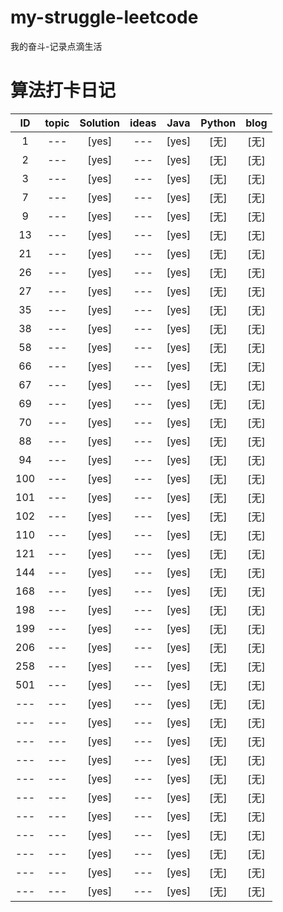 # my-struggle-leetcode
我的奋斗-记录点滴生活
# 算法打卡日记

| ID | topic | Solution | ideas | Java | Python | blog |
| :---: | :---: | :---: | :---: | :---: | :---: | :---: |
| 1 | --- | [yes] | --- | [yes] | [无] | [无] |
| 2 | --- | [yes] | --- | [yes] | [无] | [无] |
| 3 | --- | [yes] | --- | [yes] | [无] | [无] |
| 7 | --- | [yes] | --- | [yes] | [无] | [无] |
| 9 | --- | [yes] | --- | [yes] | [无] | [无] |
| 13 | --- | [yes] | --- | [yes] | [无] | [无] |
| 21 | --- | [yes] | --- | [yes] | [无] | [无] |
| 26 | --- | [yes] | --- | [yes] | [无] | [无] |
| 27 | --- | [yes] | --- | [yes] | [无] | [无] |
| 35 | --- | [yes] | --- | [yes] | [无] | [无] |
| 38 | --- | [yes] | --- | [yes] | [无] | [无] |
| 58 | --- | [yes] | --- | [yes] | [无] | [无] |
| 66 | --- | [yes] | --- | [yes] | [无] | [无] |
| 67 | --- | [yes] | --- | [yes] | [无] | [无] |
| 69 | --- | [yes] | --- | [yes] | [无] | [无] |
| 70 | --- | [yes] | --- | [yes] | [无] | [无] |
| 88 | --- | [yes] | --- | [yes] | [无] | [无] |
| 94 | --- | [yes] | --- | [yes] | [无] | [无] |
| 100 | --- | [yes] | --- | [yes] | [无] | [无] |
| 101 | --- | [yes] | --- | [yes] | [无] | [无] |
| 102 | --- | [yes] | --- | [yes] | [无] | [无] |
| 110 | --- | [yes] | --- | [yes] | [无] | [无] |
| 121 | --- | [yes] | --- | [yes] | [无] | [无] |
| 144 | --- | [yes] | --- | [yes] | [无] | [无] |
| 168 | --- | [yes] | --- | [yes] | [无] | [无] |
| 198 | --- | [yes] | --- | [yes] | [无] | [无] |
| 199 | --- | [yes] | --- | [yes] | [无] | [无] |
| 206 | --- | [yes] | --- | [yes] | [无] | [无] |
| 258 | --- | [yes] | --- | [yes] | [无] | [无] |
| 501 | --- | [yes] | --- | [yes] | [无] | [无] |
| --- | --- | [yes] | --- | [yes] | [无] | [无] |
| --- | --- | [yes] | --- | [yes] | [无] | [无] |
| --- | --- | [yes] | --- | [yes] | [无] | [无] |
| --- | --- | [yes] | --- | [yes] | [无] | [无] |
| --- | --- | [yes] | --- | [yes] | [无] | [无] |
| --- | --- | [yes] | --- | [yes] | [无] | [无] |
| --- | --- | [yes] | --- | [yes] | [无] | [无] |
| --- | --- | [yes] | --- | [yes] | [无] | [无] |
| --- | --- | [yes] | --- | [yes] | [无] | [无] |
| --- | --- | [yes] | --- | [yes] | [无] | [无] |
| --- | --- | [yes] | --- | [yes] | [无] | [无] |



